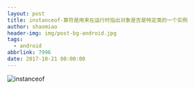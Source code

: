 ```yaml
---
layout: post
title: instanceof-算符是用来在运行时指出对象是否是特定类的一个实例
author: shaomiao
header-img: img/post-bg-android.jpg
tags:
  - android
abbrlink: 7996
date: 2017-10-21 00:00:00
---
```

![instanceof](http://upload-images.jianshu.io/upload_images/2590671-6d6d454e9fd647d2.png?imageMogr2/auto-orient/strip%7CimageView2/2/w/1240)
